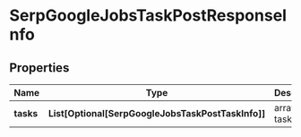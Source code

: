 # SerpGoogleJobsTaskPostResponseInfo


## Properties

| Name | Type | Description | Notes |
|------------ | ------------- | ------------- | -------------|
**tasks** | **List[Optional[SerpGoogleJobsTaskPostTaskInfo]]** | array of tasks |[optional]|